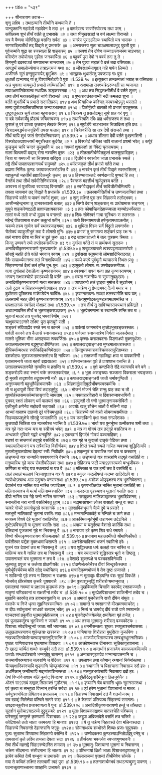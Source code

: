 +++
title = "५३९"

+++
श्रीनारायण उवाच--  
शृणु लक्ष्मि । तथाऽन्यानि तीर्थानि कथयामि ते ।  
यान्युक्तानि महादेव्यै महादेवेन वै तदा ॥१ ॥
वामदेवस्य सावर्णेरघोरस्य तथा परम् ।  
कपिलस्य शुभं तीर्थं वर्तते तु प्रभासके ॥२ ॥
तथा श्रीमुखसञ्ज्ञं च वनं लक्ष्म्या विराजते ।  
यत्र वै वैष्णवा योगिसिद्धा वसन्ति सर्वदा ॥३ ॥
सगरेण पुराऽऽदित्यः स्थापितो यत्र भासकः ।  
सागरादित्यतीर्थं तद् विद्यते तु प्रभासके ॥४ ॥
अन्त्यजस्य सुता चाऽक्षमालाऽभूद् युवती पुरा ।  
पूर्वजन्मनि शूद्रा सा रजस्वला हि शङ्करम् ॥५ ॥
पस्पर्श तेन दोषेण कन्याऽन्त्यजस्य चाऽभवत् ।  
वसिष्ठेन तपोयोगाद् गृहीता जनकार्पिता ॥६ ॥
बहुवर्षे पुरा देवो न ववर्ष तदा तु ते ।  
हिमभूमौ ददस्वाऽन्नं समयाचन्त चान्त्यजम् ॥७ ॥
तेन पुत्र्या सहान्नं वै दत्तं तदा वसिष्ठकः।  
आपद्धर्मं समालोच्योवाच तत्राऽन्त्यजं यथा ॥८ ॥
जीवरक्षार्थमागृह्णन् नहि पापेन लिप्यते ।  
अजीगर्तः सुतं हन्तुमुपासर्पद् बुभुक्षितः ॥९ ॥
भारद्वाजः क्षुधार्तस्तु उपजग्राह गाः पुरा ।  
क्षुधार्तो ह्यभ्यगाद् गां तु विश्वामित्रोऽपि वै पुरा ॥1.539.१० ॥
इत्युक्त्वा तामक्षमालां जग्राह स वसिष्ठकः ।  
अन्नं भुक्त्वा चाययुस्ते प्रभासे त्वब्धिसन्निधौ ॥११ ॥
अक्षमाला तपश्चक्रेऽरुन्धती सा व्यजायत ।  
तयाऽक्षमालिकेशश्च स्थापितः शङ्करस्तदा ॥१२ ॥
अथ तत्र सिद्धलक्ष्मीतीर्थं वै वर्तते शुभम् ।  
तथा तीर्थं महाकालीकृतं चापि विराजते ॥१३ ॥
पुष्करावर्तकानाम्नी नदी कमलदा शुभा ।  
वर्तते शुभतीर्थे च प्रभासे सद्गतिप्रदम् ॥१४॥
अथ मित्राभिधः कश्चित् कायस्थोऽभूद् धरातले ।  
तस्य पुत्रोऽभवच्चित्रश्चित्रा कन्याऽभवत्तथा ॥१५६॥
पित्रोर्मृत्यौ बालकौ तौ प्रभासं ययतुस्ततः ।  
तुष्टुवतुस्तत्र सूर्यं तपसा बहुवासरान् ॥१ ६॥
चित्रस्य तु प्रसन्नोऽभूत् सूर्यः प्राह वरं वृणु ।  
स वव्रे सर्वकार्येषु प्रौढत्वं रुचिमत्त्वकम् ॥१७॥
तथास्त्विति रविः प्राह धर्मराजश्च तं तथा ।  
कुशलं तु परं ज्ञात्वा कृतवान् लेखकं निजम् ॥१८॥
सूर्योऽपि चाऽभवत्तत्र चित्रादित्य इति प्रथः ।  
चित्राऽभवद्धर्मराजगृहिणी तपसः फलात् ॥१९ ॥
चित्रेश्वरीति सा तत्र देवी संराजते तथा ।  
तीर्थं चापि शुभं जातं रोगदोषनिवारकम् ॥1.539.२ ० ॥
अथात्र शीतला देवी वर्तते दुःखनाशिनी ।  
विस्फोटकप्रशान्त्यर्थं मयूराँस्तत्र कूर्दयेत् ॥२ १ ॥
विस्फोटं चर्चिका चापि बालानां प्रशमो भवेत् ॥
कर्पूरं कुङ्कुमं चापि चन्दनं कुसुमानि च ॥२॥
नवम्यां शुक्लपक्षे तां नैवेद्यं घृतपायसम् ।  
मालां बिल्वमयीं दद्याद् रोगा नश्यन्ति दूरतः ॥२३ ॥
शीतलातीर्थमेवैतदुक्तं बालसुखादिकृत् ।  
चित्रा या यमपत्नी सा चित्रपथा सरिद्वरा ॥२४॥
द्वितीयेन स्वरूपेण जाता प्रभासके स्थले ।  
तद्वै तीर्थं पापतापप्रशान्त्यर्थं समुच्यते ॥२५॥
धर्मराजकृतं तीर्थं प्रभासे वर्तते तथा ।  
ब्रह्मणा निर्मितः कुण्डः कायाकल्पकरोऽस्ति वै ॥२६॥
नारदेन कृतं तीर्थं विद्यते स्वरभासितम् ।  
यज्ञकुण्डो महत्तीर्थं ब्रह्मादिकसुरैः कृतम् ॥२ ७॥
हिरण्यायास्तटे स्वर्णदानादि पुण्यदं हि तत् ।  
वैनतेयं तथा तीर्थं सर्पभीतिनिवारकम् ॥२८॥
रैवन्तकं महत्तीर्थं सूर्यपुत्रस्य वर्तते ।  
अश्वस्य तं पूजयित्वा रवावापद् विनश्यति ॥२९॥
स्वर्गवैद्यकृतं तीर्थं सावित्रीतीर्थमित्यपि ।  
तपसा जायमानं तद् विद्यते वै प्रभासके ॥1.539.३० ॥
तलस्वामीतितीर्थं च उष्णजलान्वितं तथा ।  
सिंहारण्ये वर्तते च पावनं स्वर्गदं शुभम् ॥३१ ॥
शृणु लक्ष्मि! पुरा तत्र सिंहारण्ये तलोद्भवम् ।  
आसीन्महेन्द्रनामा तु दानवस्तपसो बलात् ॥३२॥
जिग्ये देवान् शङ्करात् सः प्रार्थयामास सङ्गरम् ।  
युयुधे शङ्करेणाऽऽदौ ब्रह्माण्डक्षयकारकः ॥३ ३॥
ततः कोपाच्छिवदेहाज्ज्वाला बह्व्योऽभवँस्तदा ।  
तासां मध्ये तलो दग्धो दुद्राव च वनान्तरे ॥३४॥
शिवः सोमेश्वरं गत्वा सुस्थितः स तलस्ततः ।  
महेन्द्रं पीडयामास बधान ककुभां पतीन् ॥३५॥
तलो विस्मयमापन्नो हर्षनृत्यमथाऽकरोत् ।  
चकम्पे तस्य नृत्येन सर्वं स्थावरजङ्गमम् ॥३६ ॥
क्षुभिता गिरयः सर्वे विद्रुतो लवणार्णवः ।  
त्रैलोक्यं व्याकुलीभूतं तदा वै लोमशो मुनिः ॥३७॥
प्रभासं तु समागत्य शङ्करं प्राह रक्ष नः ।  
तलं नाशय देवेश मा चिरं च द्रुतं कुरु ॥३८॥
रुद्र उवाचाऽवध्यो मे तलः पुत्रसमः स्थितः ।  
किन्तु उष्णवने रम्ये तप्तोदकसमीपतः ॥३ ९॥
दुर्वासा वर्तते तं च प्रार्थयध्वं सुरादयः ।  
अनादिश्रीकृष्णनारायणो गुप्तप्रयागके ॥1.539.४०॥
शत्रुञ्जयाचले त्वश्वपट्टसञ्ज्ञसरोवरे ।  
सौराष्ट्रे महति क्षेत्रे वर्तते भगवान् स्वयम् ॥४१ ॥
दुर्वाससा स्तूयमानो लोमशादिभिरादरात् ।  
देवैः सम्प्रार्थ्यमानश्च तलं विनाशयिष्यति ॥४२॥
कल्पे कल्पे पूर्वभूमौ व्याघ्रारण्ये स्थितः प्रभुः ।  
सिंहारण्यगतं दैत्यं तलं हन्ति पुनः पुनः ॥४३॥
एवमुक्तो लोमशः सः उष्णोदकसमीपतः ।  
गत्वा दुर्वाससं देवान्नीत्वा कृष्णनरायणम् ॥४४॥
स्वस्थानं पावनं गत्वा प्राह कृष्णनरायणम् ।  
भगवन् राक्षसश्चोग्रो हराऽवध्यो हि वर्तते ॥४५॥
भवता नाशनीयः स सुरमानुषदुःखदः ।  
अनादिश्रीकृष्णनारायणो गत्वा सचक्रकः ॥४६॥
व्याघ्रारण्ये तलं दृष्ट्वा मुमोच वै सुदर्शनम् ।  
तलो दुद्राव च सिंहारण्यमुष्णोदगह्वरम् ॥४७ ॥
तत्र चक्रेण तु द्वेधाऽभवद् दैत्यो ममार च ।  
दुर्वाससा पूजितश्च मार्कण्डेयेन चार्चितः ॥४८ ॥
कृष्णनारायणः सञ्ज्ञां तलस्वामीति चाप यत् ।  
तलस्वामी महत् तीर्थं कृष्णनारायणाश्रयम् ॥४९॥
नित्यमुष्णोदककुण्डत्रयमक्षयमस्ति च ।  
पापक्षालनकं स्वर्गप्रदं मोक्षप्रदं तथा ॥1.539.५० ॥
तत्र तीर्थं तु सावित्र्यास्तपःस्थानं प्रविद्यते ।  
अथाऽन्यदस्ति तीर्थं च भूतमातृकसञ्ज्ञकम् ॥५१ ॥
भूतप्रेतगणानां च स्थानानि सन्ति तत्र च ।  
भूतानां मातरं तत्र पूजयेद् भयवारिणीम् ॥५२।  
चाक्षुषस्याऽऽन्तरे लक्ष्मि! पुरा कृतयुगे सती ।  
शङ्करं संविवाह्यैव रमते स्म च कानने ॥५३ ॥
पार्वत्यां कामभावेन तृप्तोऽभूच्छङ्करस्ततः ।  
पार्वती कानने तत्र कैलासे स्नानमाचरत् ॥५४॥
पार्वत्याः स्नानमात्रेण निर्गता जलकर्दमात् ।  
मातरो भूतिका भीमा असङ्ख्या रूपवर्जिताः ॥५५॥
कृष्णाः करालवदनाः पिङ्गाक्ष्यो मुक्तमूर्धजा: ।  
कपालमालाभरणा बद्धमुण्डार्धपिण्डिकाः ॥५६॥
कपालखट्वाङ्गधरा मुण्डमालाधरास्तथा ।  
द्वीपिचर्माम्बरधरा रणत्किङ्किणिमेखलाः ॥५७॥
डिमड्डमरुकारावाश्चित्कारापूरिताम्बराः ।  
दशकोट्यः सुसञ्जाताश्चतस्रोऽत्र हि नायिकाः ॥५८॥
रक्तकर्णी महाजिह्वा क्षया च पापकारिणी ।  
एतासामन्वये जाता बहवो ब्रह्मराक्षसाः ॥५९॥
श्लेष्मान्तकस्त वृक्षे ते प्रायशश्च वसन्ति ते ।  
उत्तालाश्चपलाश्चैते नृत्यन्ति च हसन्ति च ॥1.539.६ ० ॥
वृक्षे कण्टकिते रौद्रे वसन्त्यपि वने वने ।  
शङ्करोऽपि तदा स्नानं चक्रे तज्जलकर्दमात् ॥६ १ ॥
भूता असङ्ख्याः सञ्जाता विकराला भयङ्कराः ।  
द्वौ मुख्यौ तादृशावेव तद्रूपाभरणौ नरौ ॥६२॥
कपालखट्वाङ्गधरौ जातौ चर्मावगुण्ठितौ ।  
अनुगम्यमानौ बहुभूतैर्महाभयानकैः ॥६३ ॥
सिंहशार्दूलादिमुखैर्भीषणस्वरकर्मभिः ।  
तौ च क्षुधायुतौ शिवां शिवं तदाहतुर्मुहुः ॥६४॥
भोजनं भोजनं चेति शम्भुः प्राह तदा च तौ ।  
युवयोर्हस्तसम्पर्कान्मांसासृगादि जायताम् ॥६५॥
नक्ताहारविहारौ च दिवास्वप्नावभागिनौ ।  
पुत्रवद् रक्षतं लोकान् धर्मं पालयतं सदा ॥६६॥
इत्युक्तौ तौ गणौ भूतमातृनायकसेवितौ ।  
एकीभूतौ क्षणेनैव सहोदरौ सहायकौ ॥६७॥
आवयोः खलु शौचेन जातौ वै मलिनौ सदा ।  
आभ्यां वासश्च दातव्यो दूरं पश्चिमभूतले ॥६८॥
सिंहारण्ये वने वासो सोमनाथसमीपतः ।  
सिहव्याघ्रपशुक्षेत्रे सौराष्ट्रे जायतामिति ॥६९॥
यत्र कण्टकिनो वृक्षा रूक्षा रणप्रदेशकाः ।  
कुड्यादौ चित्रिता यत्र मञ्जर्यश्च भवन्ति वै ॥1.539.७०॥
भार्या यत्र पुनर्भूश्च वल्मीकश्च शमी तथा ।  
यत्र गृहे नराः पञ्च यत्र वा स्त्रीत्रयं भवेत् ॥७१ ॥
यत्र वा गोत्रयं तत्र तद्गृहे वसतिश्च वः ।  
अन्धकारे भूविवरे गह्वरे धनपूरिते ॥७२॥
एकच्छागं द्विगर्दभं गोत्रयं पञ्चमाहिषम् ।  
षडश्वं वा सप्तगजं तद्गृहे वसतिर्हि वः ॥७३॥
यत्र गृहे च कुद्दालो दातृकं पेटिका तथा ।  
स्थाल्यादिभाजनं यत्र तत्रैवास्ति विशीर्णकम् ॥७४॥
क्षिप्तं स्थले स्थले नास्ति व्यवस्था शुद्धिरित्यपि ।  
मुसलोलूखलयोश्च देहल्यां स्त्रीः निषीदति ॥७५॥
शकृन्मूत्रं च यत्रास्ति मलं यत्र च कच्चरम् ।  
लङ्घ्यन्ते यत्र धान्यानि पक्वापक्वानि वेश्मनि ॥७६॥
लङ्घ्यन्ते यत्र शास्त्राणि तद्गृहे वसतिर्हि वः ।  
मनुष्यास्थि गृहे यस्य सेवतीवल्लिका तथा ॥७७॥
रोहितश्च जटी यत्राऽऽगस्त्यको बन्धुजीवकः ।  
कर्णिका च भवेद् यत्र स्थलपद्मं च यत्र वै ॥७८॥
मल्लिका च यत्र हर्म्ये तत्र वै वसतिर्हि वः ।  
तालं तमालं भल्लावं चिञ्चावृक्षाश्च यत्र वै ॥७९॥
बकुलः कदलीषण्डं कदम्बः खदिरोऽपि वा ।  
न्यग्रोधोऽश्वत्थ आम्र उदुम्बरः पनसस्तथा ॥1.539.८०॥
अशोक ओड्रवृक्षश्च तत्र भूतनिवेशनम् ।  
देवार्चनं यत्र नास्ति यत्र नास्ति जपादिकम् ॥८ १ ॥
कृष्णभक्तिर्यत्र नास्ति भूतानां वसतिर्हि सा ।  
मलिनास्याश्च ये मर्त्या मलिनाम्बरधारिणः ॥८२॥
मलदन्ता गृहस्थाश्च भूतानां वसतिः सदा ।  
दीपो नास्ति यत्र गेहे जनो नास्ति समान्तरे ॥८३॥
मलयुक्ता नालिकाद्यास्तत्र भूतादिवेशनम् ।  
स्नानहीना नरा नार्यो वसतिर्भवतु ध्रुवम् ॥८४॥
मद्यमांसाशना लोका वासार्हाः सन्तु वः सदा ।  
चत्वरे गोचरे ग्रामगोपुराग्रे श्मशानके ॥८५॥
मृतशाविकभूभागे चैत्ये द्रुमे च प्रस्तरे ।  
मलभूमौ नालिकादौ भूतानां वसतिः सदा ॥८६॥
मन्त्रमान्त्रिकदेहे च मन्त्रिते च कणे तथा ।  
मन्त्रस्य विषये देहे भूतानां वसतिर्भवेत् ॥८७॥
आकस्मिकमृतेर्भूमौ तडागस्य तटेऽनिले ।  
दुष्टेऽपवित्रभूमौ च भूतानां वसतिः सदा ॥८८॥
अमायां च चतुर्दश्यां वैशाखे कार्तिके तथा ।  
बलिदानां पूजकानां गृहे मा निवसन्तु वै ॥८९॥
नारायण हरे कृष्ण शिव राधे रमापते ।  
विष्णो श्रीमत्कृष्णनारायण श्रीकमलापते ॥1.539.९०॥
प्रभानाथ महालक्ष्मीपते श्रीमाणिकीपते ।  
पार्वतीश्वर पद्येश मुक्तधामाधिसत्पते ॥९१ ॥
अक्षरेशेत्यादिरूपं भजनं स्वामिनो हरेः ।  
पूजनं यत्र देवानां तत्र मा निवसन्तु वै ॥९२॥
यत्र शुद्धिस्तथा धर्मः कलहो यत्र नास्ति च ।  
मालिन्यं यत्र वै नास्ति तत्र मा निवसन्तु वै ॥९३॥
यत्र स्यादान्तरे शुद्धिस्तत्र भूतो न तिष्ठतु ।  
उपासनाबलं यत्र भूतमाता न तत्र वै ॥९४.॥
वैशाखे शुक्लपक्षे च पञ्चदशदिनेष्वपि ।  
भूतमातुः प्रपूजा च कर्तव्या प्रोक्षणीयकैः ॥९५॥
प्रोक्षणैर्जलसेचैश्च ग्रीवां सिन्दूरकैस्तथा ।  
पुष्पैर्धूपैरर्चयेच्च बलिं ददेद् यथोचितम् ॥९६॥
माषादिकृष्णभोज्यं वै तेन तुष्टः प्रजापते ।  
न शाकिन्यो गृहे तस्य न पिशाचा न राक्षसाः ॥९७॥
न भूताद्याः पीडयन्ति वंशः सुखं विवर्धते ।  
भोजयेत् क्षीरसंयाव कृसरैः पूयपायसैः ॥९८॥
तेन पुत्रपशुस्मृद्धिं शरीरारोग्यमाप्नुयात् ।  
एकादश्यां नवम्यां च प्रक्षाल्य कुड्यकं ततः ॥०१९॥
मुखबिम्बानि चित्राणि कारयेद् रक्तकज्जलैः ।  
मातॄणां चण्डिकानां च राक्षसीनां तथैव च ॥1.539.१० ०॥
भूतप्रेतपिशाचानां शाकिनीनां तथैव च ।  
मुखानि कारयेत् तत्र हावभावयुतानि च ॥१०१ ॥
अमायां पूजयेत्तानि रात्रौ दीपेन संयुतः ।  
मस्तके च निजे धृत्वा सुहृन्मित्रसमन्वितः ॥१ ०२॥
ग्रामान्ते च श्मशानान्ते वीरभ्रमणमाचरेत् ।  
स दीपः सर्वभूतानां साधको बलवान् भवेत् ॥१ ०३॥
नित्यं च भ्रामयेद् दीपं रात्रौ ग्रामे श्मशानके ।  
पञ्चदश्यां प्रकुर्वीत भूतमातुर्महोत्सवम् ॥१ ०४॥
पूजयेद्भोजयेन्नमेत् क्षमयित्वा गृहं व्रजेत् ।  
एवं पूजाप्रकर्तुश्च भूतविघ्नो न जायते ॥१ ०५॥
अथ तस्या भूतमातुः शरीरात् पञ्चकोटयः ।  
पिशाचाः स्वेदबिन्दुभ्यो जाताः सर्वे भयानकाः ॥१ ०६॥
धमनीसन्तताः शुष्काः श्मश्रूलाश्चर्मवाससाः ।  
उलूखलाभरणाश्च शूर्पच्छत्राः खरस्वराः ॥१ ०७॥
पाणिपात्राः शिरोहारा बुभुक्षिताः कुरूपिणः ।  
नखज्वालितकेशेभ्यश्चाङ्गारानुद्गिरन्ति ते ॥१ ०८॥
आकर्णदारितास्याश्च लम्बभ्रूस्थूलनासिकाः ।  
पृष्ठतः पाणिपादाश्च पृष्ठगाश्च विपादगाः ॥१ ०९॥
आक्रोशन्तश्च दीनास्याः सूतिकागृहवासनाः ।  
तैः खाद्यं चार्थितं शम्भोः शम्भुर्वरं ददौ तदा ॥1.539.११ ०॥
अन्तर्धानं प्रजास्वेव कामरूपत्वमित्यपि ।  
उभयोः सन्ध्ययोश्चारो भग्नगृहेषु चासनम् ॥१११ ॥
अनाचारगृहाण्येव भग्नान्यायतनानि च ।  
राजमार्गोपरथ्याश्च चत्वराणि च वेदिकाः ॥११ २॥
उपलाश्च तथा कोणान् रथ्यानां निर्गमांस्तथा ।  
चैत्यवृक्षादिकांश्चापि शृङ्गाणि चोच्छ्रयांस्तथा ॥११ ३॥
स्थानानि च पिशाचानां निवासाय ददौ हरः ।  
अधर्मिकान् जनाँश्चापि मद्यमांसाशिनस्तथा ॥१ १४॥
मलमूत्रभरांश्चापि निवासाय ददौ हरः ।  
तेषां विघ्नविनाशाय बलिं कुर्याद् विचक्षणः ॥११५॥
पूपैर्हरिद्रकृशरैर्मधुना तिलचूर्णकैः ।  
ओदनं साऽऽसवं दद्यात् तिलभक्तं गुडौदनम् ॥१ १६॥
कृष्णानि चैव वासांसि धूमाः सुमनसस्तथा ।  
एवं कृत्वा च सन्तुष्टा विघ्नान् हरन्ति सर्वदा ॥१ १७॥
एवं हरेण भूतानां पिशाचानां च मातरः ।  
सर्वपुत्रगणोपेताः प्रेषिताश्च प्रभासकम् ॥१ १८॥
सिंहारण्यं निवासार्थं दत्तं वै शतयोजनम् ।  
यत्र खाद्यं मिलेत्तेषां पश्चिमे सागरे सदा ॥११ ९॥
ते कैलासं परित्यज्य सिंहारण्यं समागताः ।  
उपद्रवानकुर्वंश्च प्रजास्वागत्य वै पुनः ॥1.539.१२०॥
अनादिश्रीकृष्णनारायणो हन्तुं च ताँस्तदा ।  
सुदर्शनं मुमोचाऽत्राऽरण्ये दुद्रुवुरम्बरे ॥१२१ ॥
भूताः पिशाचकाद्याश्च मातरश्चेति पश्चिमम् ।  
पारेसमुद्रं जग्मुस्ते कृष्णवर्णाः पिशाचकाः ॥१ २२॥
कद्रूपा अब्रिक्तदेशे वसतिं तत्र चक्रिरे ।  
कोटिशस्ते ततो जाताः कामरूपा हि मानवाः ॥१२३ ॥
ये तु चक्रेण निहतास्ते देवा मलिनास्तदा ।  
सिंहारण्ये निवसन्तो देहान्तराणि जगृहुः ॥१२४॥
सोमनाथस्य शम्भोस्ते शिष्याः प्रजाः सुपुत्रकाः ।  
पुत्र्यः सुताश्च शिष्याश्च सिंहारण्ये वसन्ति वै ॥१२५ ॥
उष्णोदकस्य कुण्डस्याऽभितोऽद्रिषु वनेषु च ।  
तामसानां कृते लक्ष्मि तामसा देवताः सदा ॥१२६ ॥
तीर्थरूपा भवन्त्येव स्वभावगुणभावनैः ।  
तेषां तीर्थं महत्तद्वै सिंहाऽरण्येऽस्ति तामसम् ॥१ २७॥
भूतमातुः पिशाचानां भूतानां च निवासनम् ।  
चक्रेण सीदमानाः संसीदमाना हि जातयः ॥१ २८॥
पश्चिमायां क्षितौ जाताः पिशाचसदृशास्तु ते ।  
इत्येवं कथितं देव्यै शम्भुना च प्रभासके ॥१ २९॥
कैलासजन्यं वृत्तान्तं तीर्थमिषेण सोमके ।  
मया ते कथितं लक्ष्मि! तलत्वामी त्वहं पुरा ॥1.539.१३ ०॥
तलनाशार्थमभवं तथाऽन्यच्छ्रुणु पावनम् ।  
पठनाच्छ्रवणाच्चास्य पापहानिः प्रजायते ॥१३१ ॥
    
